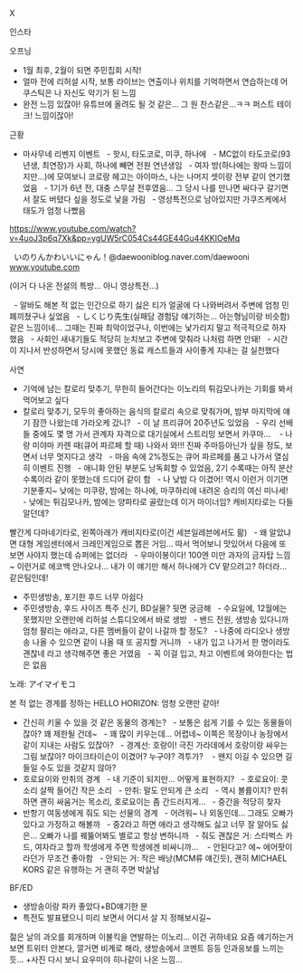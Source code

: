 


X



인스타



오프닝
- 1월 최후, 2월이 되면 주민집회 시작!
- 얼마 전에 리허설 시작, 보통 라이브는 연출이나 위치를 기억하면서 연습하는데 어쿠스틱은 나 자신도 악기가 된 느낌
- 완전 느낌 있잖아! 유튜브에 올려도 될 것 같은... 그 원 찬스같은...ㅋㅋ 퍼스트 테이크! 느낌이잖아!

근황
- 마사무네 리벤지 이벤트
  - 핫시, 타도코로, 미쿠, 하나에
  - MC없이 타도코로(93년생, 최연장)가 사회, 하나에 빼면 전원 연년생임
  - 여자 방(하나에는 왕따 느낌이지만...)에 모여보니 코로랑 헤고는 아이마스, 나는 나머지 셋이랑 전부 같이 연기했었음
  - 1기가 6년 전, 대충 스무살 전후였음... 그 당시 나를 만나면 싸다구 갈기면서 잘도 버텼다 싶을 정도로 낯을 가림
  - 영상특전으로 남아있지만 가쿠즈케에서 태도가 엄청 나빴음


https://www.youtube.com/watch?v=4uoJ3p6q7Xk&pp=ygUW5rC054Cs44GE44Gu44KKIOeMq


 
いのりんかわいいにゃん！@daewooniblog.naver.com/daewooni
www.youtube.com

(이거 다 나온 전설의 특방... 아니 영상특전...)


  - 알바도 해본 적 없는 인간으로 하기 싫은 티가 얼굴에 다 나와버려서 주변에 엄청 민폐끼쳤구나 싶었음
  - しくじり先生(실패담 경험담 얘기하는... 아는형님이랑 비슷함)같은 느낌이네... 그때는 진짜 최악이었구나, 이번에는 낯가리지 말고 적극적으로 하자 했음
  - 사회인 새내기들도 적당히 눈치보고 주변에 맞춰라 나처럼 하면 안돼!
  - 시간이 지나서 반성하면서 당시에 못했던 동료 캐스트들과 사이좋게 지내는 걸 실천했다

사연
- 기억에 남는 칼로리 맞추기, 무한히 들어간다는 이노리의 튀김모나카는 기회를 봐서 먹어보고 싶다
- 칼로리 맞추기, 모두의 좋아하는 음식의 칼로리 속으로 맞춰가며, 밤부 마지막에 얘기 잠깐 나왔는데 가라오케 갔니?
  - 이 날 프리큐어 20주년도 있었음
  - 우리 선배들 중에도 몇 명 가서 관계자 자격으로 대기실에서 스트리밍 보면서 카쿠마... 
  - 나랑 미야마 카렌 때(큐어 파르페 할 때) 나와서 와!!! 진짜 주마등아닌가 싶을 정도, 보면서 너무 멋지다고 생각
  - 마음 속에 2%정도는 큐어 파르페를 품고 나가서 열심히 이벤트 진행
  - 애니화 안된 부분도 낭독회할 수 있었음, 2기 수록때는 아직 분산수록이라 같이 못했는데 드디어 같이 함
  - 나 낮밤 다 이겼어! 역시 이런거 이기면 기분좋지~ 낮에는 미쿠랑, 밤에는 하나에, 마쿠하리에 내려온 승리의 여신 미나세!
  - 낮에는 튀김모나카, 밤에는 양파타로 골랐는데 이거 마이너임? 캐비지타로는 다들 알던데?


빨간게 다마네기타로, 왼쪽아래가 캐비지타로(이건 세븐일레븐에서도 팖)
  - 왜 알았냐면 대형 게임센터에서 크레인게임으로 뽑은 거임... 따서 먹어보니 맛있어서 다음에 또 보면 사야지 했는데 슈퍼에는 없더라
  - 우마이봉이다! 100엔 미만 과자의 금자탑 느낌~ 이런거로 에코백 안나오나... 내가 이 얘기만 해서 하나에가 CV 맡으려고? 하더라... 같은팀인데!
- 주민생방송, 포기한 후드 너무 아쉽다
- 주민생방송, 후드 사이즈 특주 신기, BD실물? 뒷면 궁금해
  - 수요일에, 12월에는 못했지만 오랜만에 리허설 스튜디오에서 바로 생방
  - 밴드 전원, 생방송 있다니까 엄청 팔리는 애라고, 다른 멤버들이 같이 나갈까 할 정도?
  - 나중에 라디오나 생방송 나올 수 있으면 같이 나올 때 또 공지할 거니까
  - 내가 입고 나가서 한 명이라도 괜찮네 라고 생각해주면 좋은 거였음
  - 꼭 이걸 입고, 차고 이벤트에 와야한다는 법은 없음

노래: アイマイモコ

본 적 없는 경계를 정하는 HELLO HORIZON: 엄청 오랜만 같아!
- 간신히 키울 수 있을 것 같은 동물의 경계는?
  - 보통은 쉽게 기를 수 있는 동물들이잖아? 꽤 제한될 건데~
  - 꽤 많이 키우는데... 어렵네~ 이쪽은 목장이나 농장에서 같이 지내는 사람도 있잖아?
  - 경계선: 호랑이! 극진 가라데에서 호랑이랑 싸우는 그림 보잖아? 마이크타이슨이 이겼어? 누구야? 격투가? 
  - 왠지 이길 수 있으면 길들일 수도 있을 것같지 않아?
- 호로요이와 만취의 경계
  - 내 기준이 되지만... 어떻게 표현하지?
  - 호로요이: 콧소리 살짝 들어간 작은 소리
  - 만취: 말도 안되게 큰 소리
  - 역시 볼륨이지? 만취하면 괜히 싸움거는 목소리, 호로요이는 좀 간드러지게...
  - 중간을 적당히 찾자
- 반항기 여동생에게 줘도 되는 선물의 경계
  - 어려워~ 나 외동인데... 그래도 오빠가 있다고 가정하고 해볼까
  - 중2라고 하면 애라고 생각해도 싫고 너무 잘 알아도 싫은... 오빠가 나를 꿰뚫어봐도 별로고 항상 변하니까
  - 줘도 괜찮은 거: 스타벅스 카드, 여자라고 할까 학생에게 주면 학생에겐 비싸니까... 
  - 안된다고? 에~ 에어팟이라던가 무조건 좋아함
  - 안되는 거: 작은 배낭(MCM류 얘긴듯), 괜히 MICHAEL KORS 같은 유행하는 거 괜히 주면 박살남

BF/ED
- 생방송이랑 파카 좋았다+BD얘기한 분
- 특전도 발표됐으니 미리 보면서 어디서 살 지 정해보시길~

젊은 날의 과오를 회개하며 이불킥을 연발하는 이노리... 이건 귀하네요
요즘 얘기하는거 보면 트위터 안본다, 깔거면 비계로 해라, 생방송에서 코멘트 등등 인과응보를 느끼는 듯...
+사진 다시 보니 요우미야 히나같이 나온 느낌...
